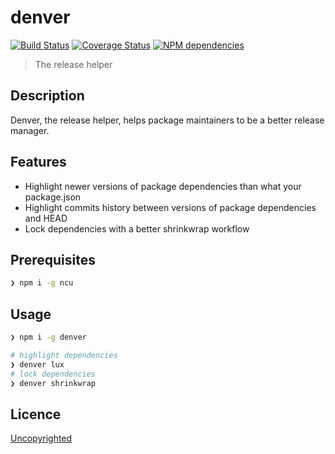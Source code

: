 # denver

[![Build Status](https://travis-ci.org/92bondstreet/denver.svg?branch=master)](https://travis-ci.org/92bondstreet/denver)
[![Coverage Status](https://coveralls.io/repos/github/92bondstreet/denver/badge.svg?branch=master)](https://coveralls.io/github/92bondstreet/denver?branch=master)
[![NPM dependencies](https://david-dm.org/92bondstreet/denver.svg)](https://david-dm.org/92bondstreet/denver)

> The release helper

## Description

Denver, the release helper, helps package maintainers to be a better release manager.

## Features

* Highlight newer versions of package dependencies than what your package.json
* Highlight commits history between versions of package dependencies and HEAD
* Lock dependencies with a better shrinkwrap workflow

## Prerequisites

```sh
❯ npm i -g ncu
```

## Usage

```sh
❯ npm i -g denver
```

```sh
# highlight dependencies
❯ denver lux
# lock dependencies
❯ denver shrinkwrap
```

## Licence

[Uncopyrighted](http://zenhabits.net/uncopyright/)
